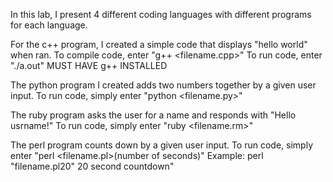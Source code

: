 In this lab, I present 4 different coding languages with different programs for each language. 

For the c++ program, I created a simple code that displays "hello world" when ran. To compile code, enter "g++ <filename.cpp>" To run code, enter "./a.out" MUST HAVE g++ INSTALLED

The python program I created adds two numbers together by a given user input. To run code, simply enter "python <filename.py>" 

The ruby program asks the user for a name and responds with "Hello usrname!" To run code, simply enter "ruby <filename.rm>" 

The perl program counts down by a given user input. To run code, simply enter "perl <filename.pl>(number of seconds)" Example: perl "filename.pl20" 20 second countdown" 
